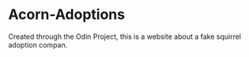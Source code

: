 # Acorn-Adoptions
Created through the Odin Project, this is a website about a fake squirrel adoption compan.

